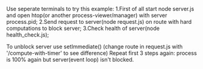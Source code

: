 Use seperate terminals to try this example:
1.First of all start node server.js and open htop(or another process-viewer/manager) with server process.pid;
2.Send request to server(node request.js) on route with hard computations to block server;
3.Check health of server(node health_check.js);

To unblock server use setImmediate() (change route in request.js with '/compute-with-timer' to see difference)
Repeat first 3 steps again: process is 100% again but server(event loop) isn't blocked.